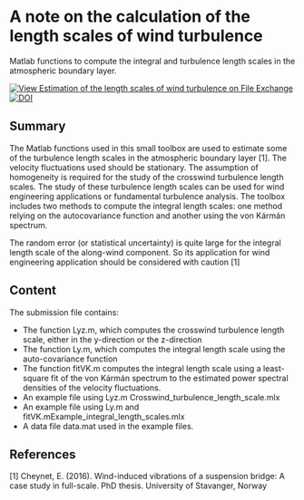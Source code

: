 # A note on the calculation of the length scales of wind turbulence

Matlab functions to compute the integral and turbulence length scales in the atmospheric boundary layer.

[![View Estimation of the length scales of wind turbulence on File Exchange](https://www.mathworks.com/matlabcentral/images/matlab-file-exchange.svg)](https://se.mathworks.com/matlabcentral/fileexchange/108944-estimation-of-the-length-scales-of-wind-turbulence)
[![DOI](https://zenodo.org/badge/DOI/10.5281/zenodo.6421627.svg)](https://doi.org/10.5281/zenodo.6421627)

## Summary

The Matlab functions used in this small toolbox are used to estimate some of the turbulence length scales in the atmospheric boundary layer [1]. The velocity fluctuations used should be stationary. The assumption of homogeneity is required for the study of the crosswind turbulence length scales. The study of these turbulence length scales can be used for wind engineering applications or fundamental turbulence analysis.  The toolbox includes two methods to compute the integral length scales: one method relying on the autocovariance function and another using the von Kármán spectrum.

The random error (or statistical uncertainty) is quite large for the integral length scale of the along-wind component. So its application for wind engineering application should be considered with caution [1]


## Content

The submission file contains:

- The function Lyz.m, which computes the crosswind turbulence length scale, either in the y-direction or the z-direction
- The function Ly.m, which computes the integral length scale using the auto-covariance function
- The function fitVK.m computes the integral length scale using a least-square fit of the von Kármán spectrum to the estimated power spectral densities of the velocity fluctuations.
- An example file using Lyz.m Crosswind_turbulence_length_scale.mlx
- An example file using Ly.m and fitVK.mExample_integral_length_scales.mlx
- A data file data.mat used in the example files.


## References

[1] Cheynet, E. (2016). Wind-induced vibrations of a suspension bridge: A case study in full-scale. PhD thesis. University of Stavanger, Norway
